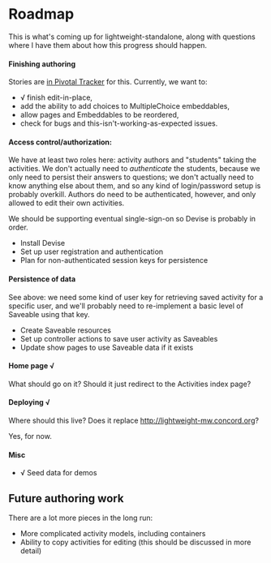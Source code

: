 # Roadmap

This is what's coming up for lightweight-standalone, along with questions where I have them about how this progress should happen.

#### Finishing authoring
Stories are [in Pivotal Tracker](https://www.pivotaltracker.com/projects/442903#!/epics/70357) for this. Currently, we want to:

* √ finish edit-in-place,
* add the ability to add choices to MultipleChoice embeddables,
* allow pages and Embeddables to be reordered,
* check for bugs and this-isn't-working-as-expected issues.

#### Access control/authorization:
We have at least two roles here: activity authors and "students" taking the activities. We don't actually need to *authenticate* the students, because we only need to persist their answers to questions; we don't actually need to know anything else about them, and so any kind of login/password setup is probably overkill. Authors do need to be authenticated, however, and only allowed to edit their own activities.

We should be supporting eventual single-sign-on so Devise is probably in order.

* Install Devise
* Set up user registration and authentication
* Plan for non-authenticated session keys for persistence

#### Persistence of data
See above: we need some kind of user key for retrieving saved activity for a specific user, and we'll probably need to re-implement a basic level of Saveable using that key.

* Create Saveable resources
* Set up controller actions to save user activity as Saveables
* Update show pages to use Saveable data if it exists

#### Home page √
What should go on it? Should it just redirect to the Activities index page?

#### Deploying √
Where should this live? Does it replace http://lightweight-mw.concord.org?

Yes, for now.

#### Misc
* √ Seed data for demos

## Future authoring work
There are a lot more pieces in the long run:

* More complicated activity models, including containers
* Ability to copy activities for editing (this should be discussed in more detail)